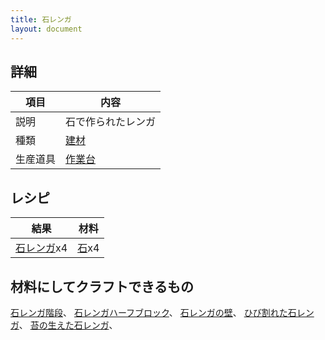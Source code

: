 ```yaml
---
title: 石レンガ
layout: document
---
```

## 詳細

|項目|内容|
|---|---|
|説明|石で作られたレンガ|
|種類|[建材](建材)|
|生産道具|[作業台](作業台)|

## レシピ

|結果|材料|
|---|---|
|[石レンガ](石レンガ)x4|[石](石)x4|

## 材料にしてクラフトできるもの

[石レンガ階段](石レンガ階段)、
[石レンガハーフブロック](石レンガハーフブロック)、
[石レンガの壁](石レンガの壁)、
[ひび割れた石レンガ](ひび割れた石レンガ)、
[苔の生えた石レンガ](苔の生えた石レンガ)、

